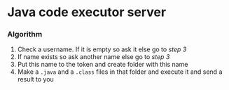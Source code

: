 Java code executor server
=

### Algorithm

1. Check a username. If it is empty so ask it else go to *step 3*
1. If name exists so ask another name else go to *step 3*
1. Put this name to the token and create folder with this name
1. Make a `.java` and a `.class` files in that folder and execute it
and send a result to you

